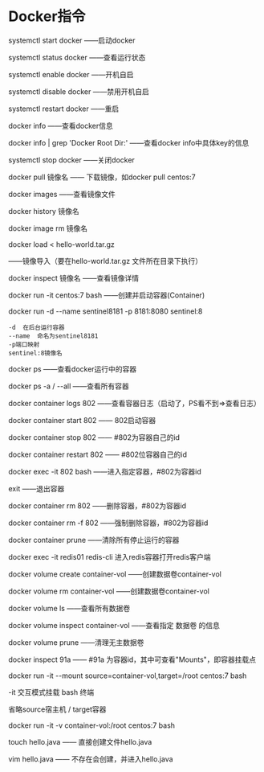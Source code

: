 



# Docker指令

systemctl start docker	——启动docker

systemctl status docker	——查看运行状态

systemctl enable docker	——开机自启

systemctl disable docker	——禁用开机自启

systemctl restart docker	——重启

docker info		——查看docker信息

docker info | grep 'Docker Root Dir:'	——查看docker info中具体key的信息

systemctl stop docker		——关闭docker

docker pull 镜像名		—— 下载镜像，如docker pull centos:7

docker images 	——查看镜像文件

docker history 镜像名

docker image rm 镜像名

docker load < hello-world.tar.gz  

——镜像导入（要在hello-world.tar.gz 文件所在目录下执行）

docker inspect 镜像名		——查看镜像详情

docker run -it centos:7 bash		——创建并启动容器(Container)

docker run -d --name sentinel8181 -p 8181:8080 sentinel:8

```
-d  在后台运行容器
--name  命名为sentinel8181
-p端口映射
sentinel:8镜像名
```

docker ps	——查看docker运行中的容器

docker ps -a / --all			——查看所有容器

docker container logs 802		——查看容器日志（启动了，PS看不到=>查看日志）

docker container start 802		—— 802启动容器

docker container stop 802  	—— #802为容器自己的id

docker container restart 802 		—— #802位容器自己的id

docker exec -it 802 bash 		 ——进入指定容器，#802为容器id

exit		——退出容器

docker container rm 802 		——删除容器，#802为容器id

docker container rm -f 802 		——强制删除容器，#802为容器id

docker container prune	——清除所有停止运行的容器

docker exec -it redis01 redis-cli  进入redis容器打开redis客户端

docker volume create container-vol	——创建数据卷container-vol

docker volume rm container-vol	——创建数据卷container-vol

docker volume ls				——查看所有数据卷

docker volume inspect container-vol		——查看指定 数据卷 的信息

docker volume prune		——清理无主数据卷

docker inspect 91a 		—— #91a 为容器id，其中可查看"Mounts"，即容器挂载点

docker run -it --mount source=container-vol,target=/root centos:7 bash

-it 交互模式挂载	bash 终端

省略source宿主机 / target容器

docker run -it -v container-vol:/root centos:7 bash

touch hello.java	—— 直接创建文件hello.java

vim hello.java		 —— 不存在会创建，并进入hello.java	